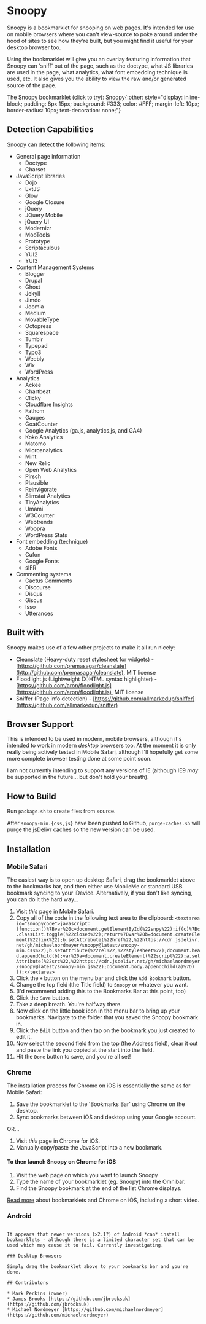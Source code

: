 # Snoopy

Snoopy is a bookmarklet for snooping on web pages. It's intended for use on mobile browsers where you can't view-source to poke around under the hood of sites to see how they're built, but you might find it useful for your desktop browser too.

Using the bookmarklet will give you an overlay featuring information that Snoopy can 'sniff' out of the page, such as the doctype, what JS libraries are used in the page, what analytics, what font embedding technique is used, etc. It also gives you the ability to view the raw and/or generated source of the page.

The Snoopy bookmarklet (click to try): [Snoopy](javascript:(function()%7Bvar%20c=document.getElementById(%22snpy%22);if(c)%7Bc.classList.toggle(%22closed%22);return%7Dvar%20b=document.createElement(%22link%22);b.setAttribute(%22href%22,%22https://cdn.jsdelivr.net/gh/michaelnordmeyer/snoopy@latest/snoopy-min.css%22);b.setAttribute(%22rel%22,%22stylesheet%22);document.head.appendChild(b);var%20a=document.createElement(%22script%22);a.setAttribute(%22src%22,%22https://cdn.jsdelivr.net/gh/michaelnordmeyer/snoopy@latest/snoopy-min.js%22);document.body.appendChild(a)%7D)()){:other: style="display: inline-block; padding: 8px 15px; background: #333; color: #FFF; margin-left: 10px; border-radius: 10px; text-decoration: none;"}

## Detection Capabilities

Snoopy can detect the following items:

* General page information
  * Doctype
  * Charset
* JavaScript libraries
  * Dojo
  * ExtJS
  * Glow
  * Google Closure
  * jQuery
  * JQuery Mobile
  * jQuery UI
  * Modernizr
  * MooTools
  * Prototype
  * Scriptaculous
  * YUI2
  * YUI3
* Content Management Systems
  * Blogger
  * Drupal
  * Ghost
  * Jekyll
  * Jimdo
  * Joomla
  * Medium
  * MovableType
  * Octopress
  * Squarespace
  * Tumblr
  * Typepad
  * Typo3
  * Weebly
  * Wix
  * WordPress
* Analytics
  * Ackee
  * Chartbeat
  * Clicky
  * Cloudflare Insights
  * Fathom
  * Gauges
  * GoatCounter
  * Google Analytics (ga.js, analytics.js, and GA4)
  * Koko Analytics
  * Matomo
  * Microanalytics
  * Mint
  * New Relic
  * Open Web Analytics
  * Pirsch
  * Plausible
  * Reinvigorate
  * Slimstat Analytics
  * TinyAnalytics
  * Umami
  * W3Counter
  * Webtrends
  * Woopra
  * WordPress Stats
* Font embedding (technique)
  * Adobe Fonts
  * Cufon
  * Google Fonts
  * sIFR
* Commenting systems
  * Cactus Comments
  * Discourse
  * Disqus
  * Giscus
  * Isso
  * Utterances

## Built with

Snoopy makes use of a few other projects to make it all run nicely:

* Cleanslate (Heavy-duty reset stylesheet for widgets) - [https://github.com/premasagar/cleanslate](http://github.com/premasagar/cleanslate), MIT license
* Floodlight.js (Lightweight (X)HTML syntax highlighter) - [https://github.com/aron/floodlight.js](https://github.com/aron/floodlight.js), MIT license
* Sniffer (Page info detection) - [https://github.com/allmarkedup/sniffer](https://github.com/allmarkedup/sniffer)

## Browser Support

This is intended to be used in modern, mobile browsers, although it's intended to work in modern *desktop* browsers too. At the moment it is only really being actively tested in Mobile Safari, although I'll hopefully get some more complete browser testing done at some point soon.

I am not currently intending to support any versions of IE (although IE9 *may* be supported in the future... but don't hold your breath).

## How to Build

Run `package.sh` to create files from source.

After `snoopy-min.{css,js}` have been pushed to Github, `purge-caches.sh` will purge the jsDelivr caches so the new version can be used.

## Installation

### Mobile Safari

The easiest way is to open up desktop Safari, drag the bookmarklet above to the bookmarks bar, and then either use MobileMe or standard USB bookmark syncing to your iDevice. Alternatively, if you don't like syncing, you can do it the hard way…

1. Visit *this* page in Mobile Safari.
2. Copy all of the code in the following text area to the clipboard: `<textarea id="snoopycode">javascript:(function()%7Bvar%20c=document.getElementById(%22snpy%22);if(c)%7Bc.classList.toggle(%22closed%22);return%7Dvar%20b=document.createElement(%22link%22);b.setAttribute(%22href%22,%22https://cdn.jsdelivr.net/gh/michaelnordmeyer/snoopy@latest/snoopy-min.css%22);b.setAttribute(%22rel%22,%22stylesheet%22);document.head.appendChild(b);var%20a=document.createElement(%22script%22);a.setAttribute(%22src%22,%22https://cdn.jsdelivr.net/gh/michaelnordmeyer/snoopy@latest/snoopy-min.js%22);document.body.appendChild(a)%7D)();</textarea>`
3. Click the `+` button on the menu bar and click the `Add Bookmark` button.
4. Change the top field (the Title field) to `Snoopy` or whatever you want.
5. (I'd recommend adding this to the Bookmarks Bar at this point, too)
6. Click the `Save` button.
7. Take a deep breath. You're halfway there.
8. Now click on the little book icon in the menu bar to bring up your bookmarks. Navigate to the folder that you saved the Snoopy bookmark in.
9. Click the `Edit` button and then tap on the bookmark you just created to edit it.
10. Now select the second field from the top (the Address field), clear it out and paste the link you copied at the start into the field.
11. Hit the `Done` button to save, and you're all set!

### Chrome

The installation process for Chrome on iOS is essentially the same as for Mobile Safari:

1. Save the bookmarklet to the 'Bookmarks Bar' using Chrome on the desktop.
2. Sync bookmarks between iOS and desktop using your Google account.

OR…

1. Visit *this* page in Chrome for iOS.
2. Manually copy/paste the JavaScript into a new bookmark.

#### To then launch Snoopy on Chrome for iOS

1. Visit the web page on which you want to launch Snoopy
2. Type the name of your bookmarklet (eg. Snoopy) into the Omnibar.
3. Find the Snoopy bookmark at the end of the list Chrome displays.

[Read more](https://www.idownloadblog.com/2012/06/30/how-to-easily-use-bookmarklets-in-google-chrome-for-ios/) about bookmarklets and Chrome on iOS, including a short video.

### Android

~~~Unfortunately the stock Android browser doesn't currently support the use of the `javascript:` pseudo-protocol bookmarklets, so Snoopy can't be installed. If anyone has any ideas on how to work around this issue, then please get in touch and open an issue or create a pull request.~~~

It appears that newer versions (>2.1?) of Android *can* install bookmarklets - although there is a limited character set that can be used which may cause it to fail. Currently investigating.

### Desktop Browsers

Simply drag the bookmarklet above to your bookmarks bar and you're done.

## Contributors

* Mark Perkins (owner)
* James Brooks [https://github.com/jbrooksuk](https://github.com/jbrooksuk)
* Michael Nordmeyer [https://github.com/michaelnordmeyer](https://github.com/michaelnordmeyer)
